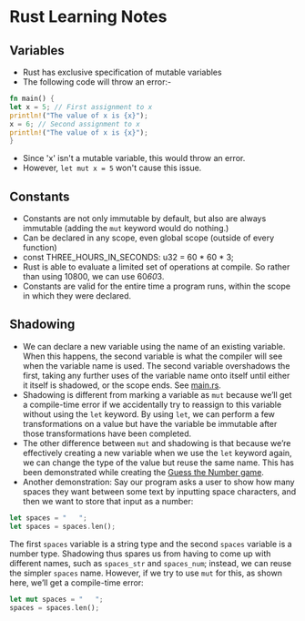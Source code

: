 # Rust Learning Notes

## Variables
- Rust has exclusive specification of mutable variables
- The following code will throw an error:-
```rust
fn main() {
let x = 5; // First assignment to x
println!("The value of x is {x}");
x = 6; // Second assignment to x
println!("The value of x is {x}");
}
```
- Since 'x' isn't a mutable variable, this would throw an error.
- However, `let mut x = 5` won't cause this issue.

## Constants
- Constants are not only immutable by default, but also are always immutable (adding the `mut` keyword would do nothing.)
- Can be declared in any scope, even global scope (outside of every function)
- const THREE_HOURS_IN_SECONDS: u32 = 60 * 60 * 3;
- Rust is able to evaluate a limited set of operations at compile. So rather than using 10800, we can use 60*60*3.
- Constants are valid for the entire time a program runs, within the scope in which they were declared.

## Shadowing 
- We can declare a new variable using the name of an existing variable.  When this happens, the second variable is what the compiler will see when the variable name is used. The second variable overshadows the first, taking any further uses of the variable name onto itself until either it itself is shadowed, or the scope ends. See [main.rs](src/main.rs).
- Shadowing is different from marking a variable as `mut` because we’ll get a compile-time error if we accidentally try to reassign to this variable without using the `let` keyword. By using `let`, we can perform a few transformations on a value but have the variable be immutable after those transformations have been completed.
- The other difference between `mut` and shadowing is that because we’re effectively creating a new variable when we use the `let` keyword again, we can change the type of the value but reuse the same name. This has been demonstrated while creating the [Guess the Number game](../guess_the_number/src/main.rs).
- Another demonstration:
Say our program asks a user to show how many spaces they want between some text by inputting space characters, and then we want to store that input as a number:
```rust
let spaces = "   ";
let spaces = spaces.len();
```
The first `spaces` variable is a string type and the second `spaces` variable is a number type. Shadowing thus spares us from having to come up with different names, such as `spaces_str` and `spaces_num`; instead, we can reuse the simpler `spaces` name. However, if we try to use `mut` for this, as shown here, we’ll get a compile-time error:
```rust
let mut spaces = "   ";
spaces = spaces.len();
```
